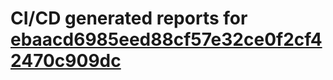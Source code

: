 # CI/CD generated reports for [ebaacd6985eed88cf57e32ce0f2cf42470c909dc](https://github.com/hydephp/develop/commit/ebaacd6985eed88cf57e32ce0f2cf42470c909dc)
